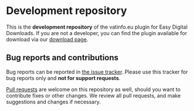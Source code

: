 # Development repository
This is the **development repository** of the vatinfo.eu plugin for Easy Digital Downloads. If you are not a developer, you can find the plugin available for download via our [download page](https://vatinfo.eu/download/).

## Bug reports and contributions
Bug reports can be reported in [the issue tracker](https://github.com/radishconcepts/edd-vatinfoeu-dev/issues). Please use this tracker for bug reports only and **not for support requests**.

[Pull requests](https://github.com/radishconcepts/edd-vatinfoeu-dev/pulls) are welcome on this repository as well, should you want to contribute fixes or other changes. We review all pull requests, and make suggestions and changes if necessary.